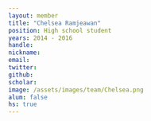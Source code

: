```yaml
---
layout: member
title: "Chelsea Ramjeawan"
position: High school student 
years: 2014 - 2016
handle: 
nickname: 
email:   
twitter: 
github: 
scholar: 
image: /assets/images/team/Chelsea.png
alum: false
hs: true
---
```

